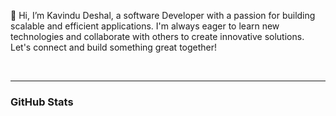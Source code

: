 👋 Hi, I’m Kavindu Deshal, a software Developer with a passion for building scalable and efficient applications. I'm always eager to learn new technologies and collaborate with others to create innovative solutions. Let's connect and build something great together!

<br />

---
### GitHub Stats

<p><img align="center" src="http://github-readme-streak-stats.herokuapp.com?user=Deshal-001&theme=dark&exclude_days=Sun%2CSat" alt="" /></p>

<br />
<br />



[github]: https://github.com/Deshal-001
[linkedin]: https://www.linkedin.com/in/deshal001

